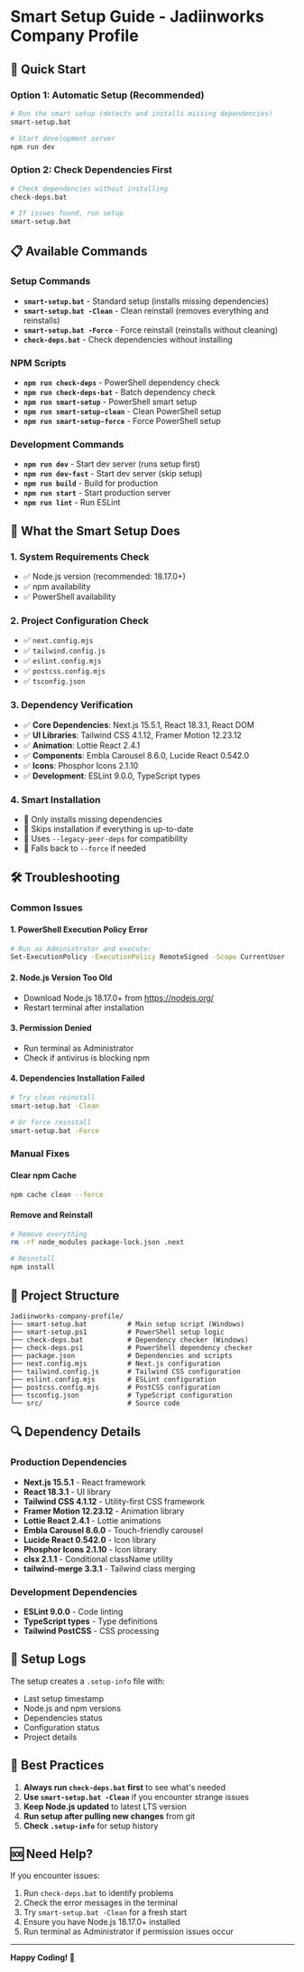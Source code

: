 # Smart Setup Guide - Jadiinworks Company Profile

## 🚀 Quick Start

### Option 1: Automatic Setup (Recommended)
```bash
# Run the smart setup (detects and installs missing dependencies)
smart-setup.bat

# Start development server
npm run dev
```

### Option 2: Check Dependencies First
```bash
# Check dependencies without installing
check-deps.bat

# If issues found, run setup
smart-setup.bat
```

## 📋 Available Commands

### Setup Commands
- **`smart-setup.bat`** - Standard setup (installs missing dependencies)
- **`smart-setup.bat -Clean`** - Clean reinstall (removes everything and reinstalls)
- **`smart-setup.bat -Force`** - Force reinstall (reinstalls without cleaning)
- **`check-deps.bat`** - Check dependencies without installing

### NPM Scripts
- **`npm run check-deps`** - PowerShell dependency check
- **`npm run check-deps-bat`** - Batch dependency check
- **`npm run smart-setup`** - PowerShell smart setup
- **`npm run smart-setup-clean`** - Clean PowerShell setup
- **`npm run smart-setup-force`** - Force PowerShell setup

### Development Commands
- **`npm run dev`** - Start dev server (runs setup first)
- **`npm run dev-fast`** - Start dev server (skip setup)
- **`npm run build`** - Build for production
- **`npm run start`** - Start production server
- **`npm run lint`** - Run ESLint

## 🔧 What the Smart Setup Does

### 1. System Requirements Check
- ✅ Node.js version (recommended: 18.17.0+)
- ✅ npm availability
- ✅ PowerShell availability

### 2. Project Configuration Check
- ✅ `next.config.mjs`
- ✅ `tailwind.config.js`
- ✅ `eslint.config.mjs`
- ✅ `postcss.config.mjs`
- ✅ `tsconfig.json`

### 3. Dependency Verification
- ✅ **Core Dependencies**: Next.js 15.5.1, React 18.3.1, React DOM
- ✅ **UI Libraries**: Tailwind CSS 4.1.12, Framer Motion 12.23.12
- ✅ **Animation**: Lottie React 2.4.1
- ✅ **Components**: Embla Carousel 8.6.0, Lucide React 0.542.0
- ✅ **Icons**: Phosphor Icons 2.1.10
- ✅ **Development**: ESLint 9.0.0, TypeScript types

### 4. Smart Installation
- 🧠 Only installs missing dependencies
- 🧠 Skips installation if everything is up-to-date
- 🧠 Uses `--legacy-peer-deps` for compatibility
- 🧠 Falls back to `--force` if needed

## 🛠️ Troubleshooting

### Common Issues

#### 1. PowerShell Execution Policy Error
```bash
# Run as Administrator and execute:
Set-ExecutionPolicy -ExecutionPolicy RemoteSigned -Scope CurrentUser
```

#### 2. Node.js Version Too Old
- Download Node.js 18.17.0+ from https://nodejs.org/
- Restart terminal after installation

#### 3. Permission Denied
- Run terminal as Administrator
- Check if antivirus is blocking npm

#### 4. Dependencies Installation Failed
```bash
# Try clean reinstall
smart-setup.bat -Clean

# Or force reinstall
smart-setup.bat -Force
```

### Manual Fixes

#### Clear npm Cache
```bash
npm cache clean --force
```

#### Remove and Reinstall
```bash
# Remove everything
rm -rf node_modules package-lock.json .next

# Reinstall
npm install
```

## 📁 Project Structure

```
Jadiinworks-company-profile/
├── smart-setup.bat          # Main setup script (Windows)
├── smart-setup.ps1          # PowerShell setup logic
├── check-deps.bat           # Dependency checker (Windows)
├── check-deps.ps1           # PowerShell dependency checker
├── package.json             # Dependencies and scripts
├── next.config.mjs          # Next.js configuration
├── tailwind.config.js       # Tailwind CSS configuration
├── eslint.config.mjs        # ESLint configuration
├── postcss.config.mjs       # PostCSS configuration
├── tsconfig.json            # TypeScript configuration
└── src/                     # Source code
```

## 🔍 Dependency Details

### Production Dependencies
- **Next.js 15.5.1** - React framework
- **React 18.3.1** - UI library
- **Tailwind CSS 4.1.12** - Utility-first CSS framework
- **Framer Motion 12.23.12** - Animation library
- **Lottie React 2.4.1** - Lottie animations
- **Embla Carousel 8.6.0** - Touch-friendly carousel
- **Lucide React 0.542.0** - Icon library
- **Phosphor Icons 2.1.10** - Icon library
- **clsx 2.1.1** - Conditional className utility
- **tailwind-merge 3.3.1** - Tailwind class merging

### Development Dependencies
- **ESLint 9.0.0** - Code linting
- **TypeScript types** - Type definitions
- **Tailwind PostCSS** - CSS processing

## 📝 Setup Logs

The setup creates a `.setup-info` file with:
- Last setup timestamp
- Node.js and npm versions
- Dependencies status
- Configuration status
- Project details

## 🎯 Best Practices

1. **Always run `check-deps.bat` first** to see what's needed
2. **Use `smart-setup.bat -Clean`** if you encounter strange issues
3. **Keep Node.js updated** to latest LTS version
4. **Run setup after pulling new changes** from git
5. **Check `.setup-info`** for setup history

## 🆘 Need Help?

If you encounter issues:

1. Run `check-deps.bat` to identify problems
2. Check the error messages in the terminal
3. Try `smart-setup.bat -Clean` for a fresh start
4. Ensure you have Node.js 18.17.0+ installed
5. Run terminal as Administrator if permission issues occur

---

**Happy Coding! 🚀**
